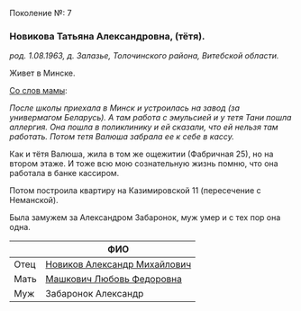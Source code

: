 Поколение №: 7

### Новикова Татьяна Александровна, (тётя).

_род. 1.08.1963, д. Залазье, Толочинского района, Витебской области._

Живет в Минске.

[Со слов мамы](/ancestors/7-Новикова-Светлана-Александровна):

_После школы приехала в Минск и устроилась на завод (за универмагом Беларусь). 
А там работа с эмульсией и у тетя Тани пошла аллергия. 
Она пошла в поликлинику и ей сказали, что ей нельзя там работать. 
Потом тетя Валюша забрала ее к себе в кассу._

Как и тётя Валюша, жила в том же ощежитии (Фабричная 25), но на втором этаже. 
И тоже всю мою сознательную жизнь помню, что она работала в банке кассиром.

Потом построила квартиру на Казимировской 11 (пересечение с Неманской).

Была замужем за Александром Забаронок, муж умер и с тех пор она одна.

|      | ФИО                                                                  |
|------|----------------------------------------------------------------------|
| Отец | [Новиков Александр Михайлович](/ancestors/6-Новиков-Александр-Михайлович) |
| Мать | [Машкович Любовь Федоровна](/ancestors/6-Машкович-Любовь-Федоровна)  |
| Муж  | Забаронок Александр                                                  |
